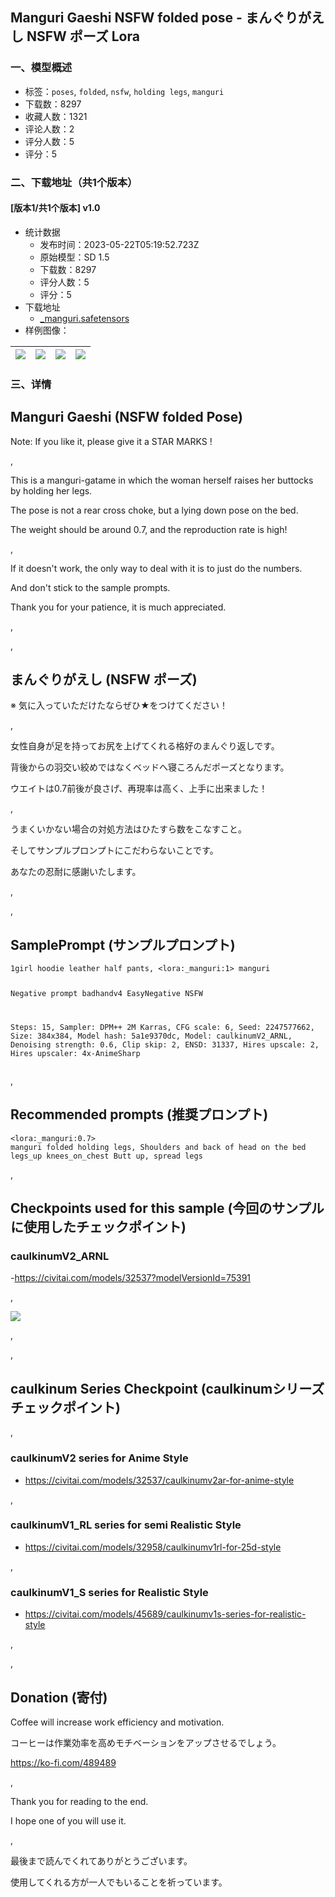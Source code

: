 ## Manguri Gaeshi NSFW folded pose - まんぐりがえし NSFW ポーズ Lora
### 一、模型概述

- 标签：`poses`, `folded`, `nsfw`, `holding legs`, `manguri`
- 下载数：8297
- 收藏人数：1321
- 评论人数：2
- 评分人数：5
- 评分：5

### 二、下载地址（共1个版本）

#### [版本1/共1个版本] v1.0

- 统计数据
  - 发布时间：2023-05-22T05:19:52.723Z
  - 原始模型：SD 1.5
  - 下载数：8297
  - 评分人数：5
  - 评分：5
- 下载地址
  - [_manguri.safetensors](https://civitai.com/api/download/models/77541)
- 样例图像：

| <img src="https://image.civitai.com/xG1nkqKTMzGDvpLrqFT7WA/739f5e43-ce0e-4688-ad09-d7859ae924f3/width=450/869972.jpeg" /> | <img src="https://image.civitai.com/xG1nkqKTMzGDvpLrqFT7WA/0dd08cfb-89ec-46ff-9b12-908c89a533da/width=450/869974.jpeg" /> | <img src="https://image.civitai.com/xG1nkqKTMzGDvpLrqFT7WA/237e4a02-29f4-40c1-ad9d-2dd5afd1d6a1/width=450/869448.jpeg" /> | <img src="https://image.civitai.com/xG1nkqKTMzGDvpLrqFT7WA/18f05624-fe5f-4361-9501-14a6a0b74ee7/width=450/869451.jpeg" /> |
| ---- | ---- | ---- | ---- |


### 三、详情
<h2>Manguri Gaeshi (NSFW folded Pose)</h2><p>Note: If you like it, please give it a STAR MARKS !</p><p>,</p><p>This is a manguri-gatame in which the woman herself raises her buttocks by holding her legs.</p><p>The pose is not a rear cross choke, but a lying down pose on the bed.</p><p>The weight should be around 0.7, and the reproduction rate is high!</p><p>,</p><p>If it doesn't work, the only way to deal with it is to just do the numbers.</p><p>And don't stick to the sample prompts.</p><p>Thank you for your patience, it is much appreciated.</p><p>,</p><p>,</p><h2>まんぐりがえし (NSFW ポーズ)</h2><p>※ 気に入っていただけたならぜひ★をつけてください！</p><p>,</p><p>女性自身が足を持ってお尻を上げてくれる格好のまんぐり返しです。</p><p>背後からの羽交い絞めではなくベッドへ寝ころんだポーズとなります。</p><p>ウエイトは0.7前後が良さげ、再現率は高く、上手に出来ました！</p><p>,</p><p>うまくいかない場合の対処方法はひたすら数をこなすこと。</p><p>そしてサンプルプロンプトにこだわらないことです。</p><p>あなたの忍耐に感謝いたします。</p><p>,</p><p>,</p><h2>SamplePrompt (サンプルプロンプト)</h2><pre><code>1girl hoodie leather half pants, &lt;lora:_manguri:1&gt; manguri

Negative prompt
badhandv4 EasyNegative NSFW

Steps: 15, Sampler: DPM++ 2M Karras, CFG scale: 6, Seed: 2247577662, Size: 384x384, Model hash: 5a1e9370dc, Model: caulkinumV2_ARNL, Denoising strength: 0.6, Clip skip: 2, ENSD: 31337, Hires upscale: 2, Hires upscaler: 4x-AnimeSharp</code></pre><p>,</p><h2>Recommended prompts (推奨プロンプト)</h2><pre><code>&lt;lora:_manguri:0.7&gt; manguri folded holding legs, Shoulders and back of head on the bed legs_up knees_on_chest Butt up, spread legs
</code></pre><p>,</p><h2>Checkpoints used for this sample (今回のサンプルに使用したチェックポイント)</h2><h3>caulkinumV2_ARNL</h3><p>-<a target="_blank" rel="ugc" href="https://civitai.com/models/32537?modelVersionId=75391">https://civitai.com/models/32537?modelVersionId=75391</a></p><p>,</p><img src="https://image.civitai.com/xG1nkqKTMzGDvpLrqFT7WA/e57e60c9-4c3b-4cbf-a8f7-49d703e6fc08/width=525/e57e60c9-4c3b-4cbf-a8f7-49d703e6fc08.jpeg" /><p>,</p><p>,</p><h2>caulkinum Series Checkpoint (caulkinumシリーズ チェックポイント)</h2><p>,</p><h3>caulkinumV2 series for Anime Style</h3><ul><li><p><a target="_blank" rel="ugc" href="https://civitai.com/models/32537/caulkinumv2ar-for-anime-style">https://civitai.com/models/32537/caulkinumv2ar-for-anime-style</a></p></li></ul><p>,</p><h3>caulkinumV1_RL series for semi Realistic Style</h3><ul><li><p><a target="_blank" rel="ugc" href="https://civitai.com/models/32958/caulkinumv1rl-for-25d-style">https://civitai.com/models/32958/caulkinumv1rl-for-25d-style</a></p></li></ul><p>,</p><h3>caulkinumV1_S series for Realistic Style</h3><ul><li><p><a target="_blank" rel="ugc" href="https://civitai.com/models/45689/caulkinumv1s-series-for-realistic-style">https://civitai.com/models/45689/caulkinumv1s-series-for-realistic-style</a></p></li></ul><p>,</p><p>,</p><h2>Donation (寄付)</h2><p>Coffee will increase work efficiency and motivation.</p><p>コーヒーは作業効率を高めモチベーションをアップさせるでしょう。</p><p><a target="_blank" rel="ugc" href="https://ko-fi.com/489489">https://ko-fi.com/489489</a></p><p>,</p><p>Thank you for reading to the end.</p><p>I hope one of you will use it.</p><p>,</p><p>最後まで読んでくれてありがとうございます。</p><p>使用してくれる方が一人でもいることを祈っています。</p><p></p>